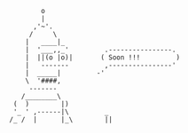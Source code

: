             o
            |
          ,'~'.
         /     \
        |   ____|_
        |  '___,,_'         .----------------.
        |  ||(o |o)|       ( Soon !!!         )
        |   -------         ,----------------'
        |  _____|         -'
        \  '####,
         -------
       /________\
     (  )        |)
     '_ ' ,------|\         _
    /_ /  |      |_\        ||
